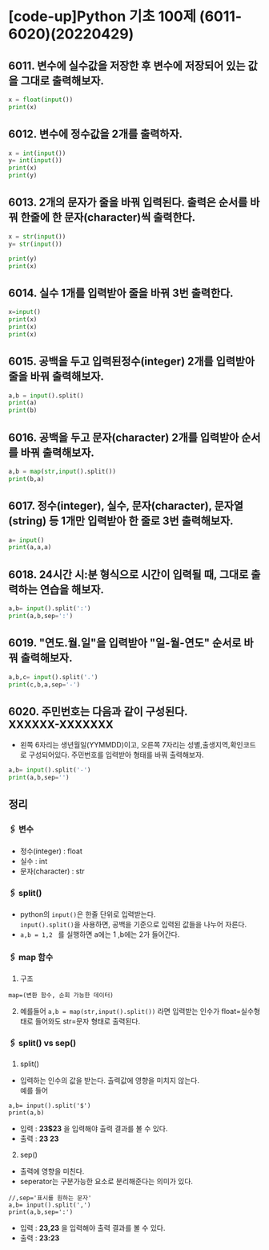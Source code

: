 # [code-up]Python 기초 100제 (6011-6020)(20220429)

## 6011. 변수에 실수값을 저장한 후 변수에 저장되어 있는 값을 그대로 출력해보자.

```python
x = float(input())
print(x)

```

## 6012. 변수에 정수값을 2개를 출력하자.

```python
x = int(input())
y= int(input())
print(x)
print(y)
```

## 6013. 2개의 문자가 줄을 바꿔 입력된다. 출력은 순서를 바꿔 한줄에 한 문자(character)씩 출력한다.

```python
x = str(input())
y= str(input())

print(y)
print(x)
```

## 6014. 실수 1개를 입력받아 줄을 바꿔 3번 출력한다.

```python
x=input()
print(x)
print(x)
print(x)
```

## 6015. 공백을 두고 입력된정수(integer) 2개를 입력받아 줄을 바꿔 출력해보자.

```python
a,b = input().split()
print(a)
print(b)
```

## 6016. 공백을 두고 문자(character) 2개를 입력받아 순서를 바꿔 출력해보자.

```python
a,b = map(str,input().split())
print(b,a)
```

## 6017. 정수(integer), 실수, 문자(character), 문자열(string) 등 1개만 입력받아 한 줄로 3번 출력해보자.

```python
a= input()
print(a,a,a)
```

## 6018. 24시간 시:분 형식으로 시간이 입력될 때, 그대로 출력하는 연습을 해보자.

```python
a,b= input().split(':')
print(a,b,sep=':')
```

## 6019. "연도.월.일"을 입력받아 "일-월-연도" 순서로 바꿔 출력해보자.

```python
a,b,c= input().split('.')
print(c,b,a,sep='-')
```

## 6020. 주민번호는 다음과 같이 구성된다.<br>XXXXXX-XXXXXXX

- 왼쪽 6자리는 생년월일(YYMMDD)이고, 오른쪽 7자리는 성별,출생지역,확인코드로 구성되어있다.
  주민번호를 입력받아 형태를 바꿔 출력해보자.

```python
a,b= input().split('-')
print(a,b,sep='')
```

## 정리

### 🖇 변수

- 정수(integer) : float
- 실수 : int
- 문자(character) : str

### 🖇 split()

- python의 `input()`은 한줄 단위로 입력받는다. <br> `input().split()`을 사용하면, 공백을 기준으로 입력된 값들을 나누어 자른다.
- `a,b = 1,2 ` 를 실행하면 a에는 1 ,b에는 2가 들어간다.

### 🖇 map 함수

1. 구조

```
map=(변환 함수, 순회 가능한 데이터)
```

2. 예를들어
   `a,b = map(str,input().split())`
   라면 입력받는 인수가 float=실수형태로 들어와도 str=문자 형태로 출력된다.

### 🖇 split() vs sep()

1. split()

- 입력하는 인수의 값을 받는다. 출력값에 영향을 미치지 않는다. <br>예를 들어

```
a,b= input().split('$')
print(a,b)
```

- 입력 : **23$23** 을 입력해야 출력 결과를 볼 수 있다.
- 출력 : **23 23**

2. sep()

- 출력에 영향을 미친다.
- seperator는 구분가능한 요소로 분리해준다는 의미가 있다.

```
//,sep='표시를 원하는 문자'
a,b= input().split(',')
print(a,b,sep=':')
```

- 입력 : **23,23** 을 입력해야 출력 결과를 볼 수 있다.
- 출력 : **23:23**
